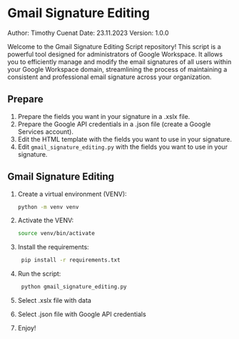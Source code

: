 # Gmail Signature Editing

Author: Timothy Cuenat
Date: 23.11.2023
Version: 1.0.0

Welcome to the Gmail Signature Editing Script repository! This script is a powerful tool designed for administrators of
Google Workspace. It allows you to efficiently manage and modify the email signatures of all users within your Google
Workspace domain, streamlining the process of maintaining a consistent and professional email signature across your
organization.

## Prepare

1. Prepare the fields you want in your signature in a .xslx file.
2. Prepare the Google API credentials in a .json file (create a Google Services account).
3. Edit the HTML template with the fields you want to use in your signature.
4. Edit `gmail_signature_editing.py` with the fields you want to use in your signature.

## Gmail Signature Editing

1. Create a virtual environment (VENV):

   ```bash
   python -m venv venv
    ```
2. Activate the VENV:

   ```bash
   source venv/bin/activate
   ```
3. Install the requirements:

   ```bash
    pip install -r requirements.txt
    ```
4. Run the script:

   ```bash
    python gmail_signature_editing.py
    ```

5. Select .xslx file with data

6. Select .json file with Google API credentials

7. Enjoy!


